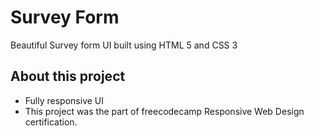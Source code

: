# Survey Form

Beautiful Survey form UI built using HTML 5 and CSS 3

## About this project

- Fully responsive UI
- This project was the part of freecodecamp Responsive Web Design certification.